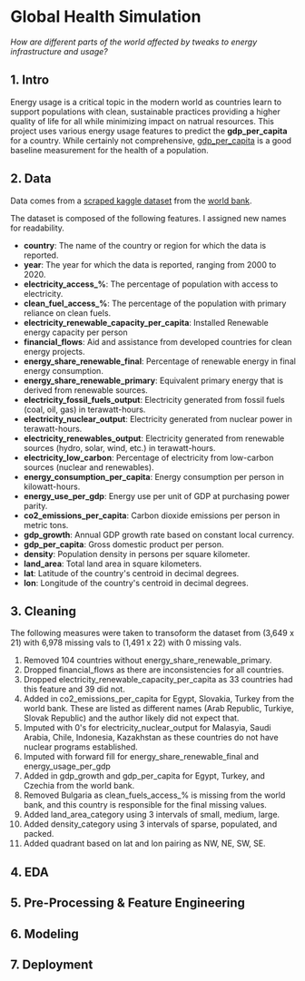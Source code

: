 # Global Health Simulation 

_How are different parts of the world affected by tweaks to energy infrastructure and usage?_

## 1. Intro

Energy usage is a critical topic in the modern world as countries learn to support populations with clean, sustainable practices providing a higher quality of life for all while minimizing impact on natrual resources. This project uses various energy usage features to predict the **gdp_per_capita** for a country. While certainly not comprehensive, [gdp_per_capita](https://www.focus-economics.com/economic-indicator/gdp-per-capita/) is a good baseline measurement for the health of a population.

## 2. Data

Data comes from a [scraped kaggle dataset](https://www.kaggle.com/datasets/anshtanwar/global-data-on-sustainable-energy) from the [world bank](https://www.worldbank.org/en/home). 

The dataset is composed of the following features. I assigned new names for readability. 

* **country**: The name of the country or region for which the data is reported.
* **year**: The year for which the data is reported, ranging from 2000 to 2020.
* **electricity_access_%**: The percentage of population with access to electricity.
* **clean_fuel_access_%**: The percentage of the population with primary reliance on clean fuels.
* **electricity_renewable_capacity_per_capita**: Installed Renewable energy capacity per person
* **financial_flows**: Aid and assistance from developed countries for clean energy projects.
* **energy_share_renewable_final**: Percentage of renewable energy in final energy consumption.
* **energy_share_renewable_primary**: Equivalent primary energy that is derived from renewable sources.
* **electricity_fossil_fuels_output**: Electricity generated from fossil fuels (coal, oil, gas) in terawatt-hours.
* **electricity_nuclear_output**: Electricity generated from nuclear power in terawatt-hours.
* **electricity_renewables_output**: Electricity generated from renewable sources (hydro, solar, wind, etc.) in terawatt-hours.
* **electricity_low_carbon**: Percentage of electricity from low-carbon sources (nuclear and renewables).
* **energy_consumption_per_capita**: Energy consumption per person in kilowatt-hours.
* **energy_use_per_gdp**: Energy use per unit of GDP at purchasing power parity.
* **co2_emissions_per_capita**: Carbon dioxide emissions per person in metric tons.
* **gdp_growth**: Annual GDP growth rate based on constant local currency.
* **gdp_per_capita**: Gross domestic product per person.
* **density**: Population density in persons per square kilometer.
* **land_area**: Total land area in square kilometers.
* **lat**: Latitude of the country's centroid in decimal degrees.
* **lon**: Longitude of the country's centroid in decimal degrees.

## 3. Cleaning 

The following measures were taken to transoform the dataset from (3,649 x 21) with 6,978 missing vals to (1,491 x 22) with 0 missing vals. 

1. Removed 104 countries without energy_share_renewable_primary.
2. Dropped financial_flows as there are inconsistencies for all countries.
3. Dropped electricity_renewable_capacity_per_capita as 33 countries had this feature and 39 did not.
4. Added in co2_emissions_per_capita for Egypt, Slovakia, Turkey from the world bank. These are listed as different names (Arab Republic, Turkiye, Slovak Republic) and the author likely did not expect that.
5. Imputed with 0's for electricity_nuclear_output for Malasyia, Saudi Arabia, Chile, Indonesia, Kazakhstan as these countries do not have nuclear programs established.
6. Imputed with forward fill for energy_share_renewable_final and energy_usage_per_gdp
7. Added in gdp_growth and gdp_per_capita for Egypt, Turkey, and Czechia from the world bank.
8. Removed Bulgaria as clean_fuels_access_% is missing from the world bank, and this country is responsible for the final missing values.
9. Added land_area_category using 3 intervals of small, medium, large.
10. Added density_category using 3 intervals of sparse, populated, and packed.
11. Added quadrant based on lat and lon pairing as NW, NE, SW, SE.



## 4. EDA 



## 5. Pre-Processing & Feature Engineering 

## 6. Modeling 
## 7. Deployment 


